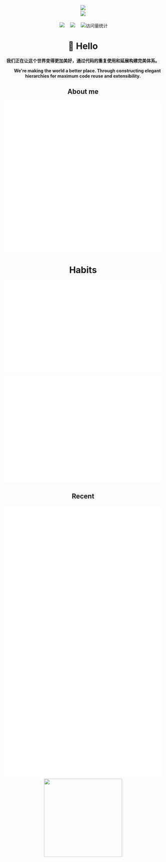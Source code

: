 <div align="center">

  <!--  动态打字效果 -->
  <div>
    <a href="https://blog.sunguoqi.com/">
      <img src="https://readme-typing-svg.demolab.com?font=Fira+Code&pause=1000&width=435&lines=print(%22Hello World%22);&center=true&size=27" />
    </a>
  </div>

  <!-- knock code pictures 敲代码的图片 -->
  <picture>
    <source media="(prefers-color-scheme: dark)" srcset="https://cdn.jsdelivr.net/gh/sun0225SUN/sun0225SUN/assets/images/coding.gif" />
    <source media="(prefers-color-scheme: light)" srcset="https://cdn.jsdelivr.net/gh/sun0225SUN/sun0225SUN/assets/images/developer.svg" height="225px" />
    <img src="https://cdn.jsdelivr.net/gh/sun0225SUN/sun0225SUN/assets/images/coding.gif" />
  </picture>

  <!-- for beauty 留个空行好看点 -->
  <div>&nbsp;</div>

  <!-- profile logo 个人资料徽标 -->
  <div>
    </a>&emsp;
    <a href="https://zhangzhiwei-zzw.github.io/"><img src="https://img.shields.io/badge/Website-博客-8c36db" /></a>&emsp;
    <a href="https://space.bilibili.com/448214169/"><img src="https://img.shields.io/badge/Bilibili-B站-ff69b4" /></a>&emsp;
    <!-- visitor -->
    <img src="https://komarev.com/ghpvc/?username=zhangzhiwei-zzw&label=Views&color=orange&style=flat" alt="访问量统计" />&emsp;

  </div>






<h1 align="center">🙋 Hello</h1>

**我们正在让这个世界变得更加美好，通过代码的重复使用和延展构建完美体系。**

<div align="center">
<p>&emsp;&emsp;<strong>We're making the world a better place. Through constructing elegant hierarchies for maximum code reuse and extensibility.</strong></p>
</div>



<h2 align="center">About me</h1>
<picture>
  <img src="./github-metrics/base.svg" alt="Metrics">
</picture>

<h1 align="center">Habits</h1>
<picture>
  <img src="github-metrics/habits.charts.svg" alt="Metrics">
</picture>

<picture>
  <img src="github-metrics/isocalendar.fullyear.svg" alt="Metrics">
</picture>

<h2 align="center">Recent</h1>

<picture>
  <img src="github-metrics/stars.svg" alt="Metrics">
</picture>





<div align="center">

<!-- run 图片 -->
<img src="https://cdn.jsdelivr.net/gh/sun0225SUN/sun0225SUN/assets/images/man_run.png" width="250" height="250" />


</div>

</div>
